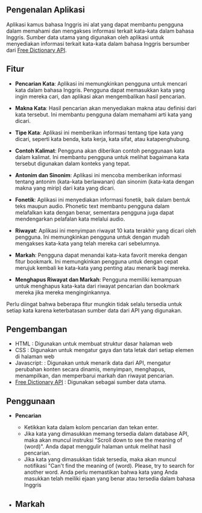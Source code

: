 ## Pengenalan Aplikasi
Aplikasi kamus bahasa Inggris ini alat yang dapat membantu pengguna dalam memahami dan mengakses informasi terkait kata-kata dalam bahasa Inggris. Sumber data utama yang digunakan oleh aplikasi untuk menyediakan informasi terkait kata-kata dalam bahasa Inggris bersumber dari [Free Dictionary API](https://dictionaryapi.dev/).

## Fitur
- **Pencarian Kata**: Aplikasi ini memungkinkan pengguna untuk mencari kata dalam bahasa Inggris. Pengguna dapat memasukkan kata yang ingin mereka cari, dan aplikasi akan mengembalikan hasil pencarian.

- **Makna Kata**: Hasil pencarian akan menyediakan makna atau definisi dari kata tersebut. Ini membantu pengguna dalam memahami arti kata yang dicari.

- **Tipe Kata**: Aplikasi ini memberikan informasi tentang tipe kata yang dicari, seperti kata benda, kata kerja, kata sifat, atau katapenghubung.

- **Contoh Kalimat**: Pengguna akan diberikan contoh penggunaan kata dalam kalimat. Ini membantu pengguna untuk melihat bagaimana kata tersebut digunakan dalam konteks yang tepat.

- **Antonim dan Sinonim**: Aplikasi ini mencoba memberikan informasi tentang antonim (kata-kata berlawanan) dan sinonim (kata-kata dengan makna yang mirip) dari kata yang dicari.

- **Fonetik**: Aplikasi ini menyediakan informasi fonetik, baik dalam bentuk teks maupun audio. Phonetic text membantu pengguna dalam melafalkan kata dengan benar, sementara pengguna juga dapat mendengarkan pelafalan kata melalui audio.

- **Riwayat**: Aplikasi ini menyimpan riwayat 10 kata terakhir yang dicari oleh pengguna. Ini memungkinkan pengguna untuk dengan mudah mengakses kata-kata yang telah mereka cari sebelumnya.

- **Markah**: Pengguna dapat menandai kata-kata favorit mereka dengan fitur bookmark. Ini memungkinkan pengguna untuk dengan cepat merujuk kembali ke kata-kata yang penting atau menarik bagi mereka.

- **Menghapus Riwayat dan Markah**: Pengguna memiliki kemampuan untuk menghapus kata-kata dari riwayat pencarian dan bookmark mereka jika mereka menginginkannya.

Perlu diingat bahwa beberapa fitur mungkin tidak selalu tersedia untuk setiap kata karena keterbatasan sumber data dari API yang digunakan. 

## Pengembangan
- HTML        : Digunakan untuk membuat struktur dasar halaman web
- CSS         : Digunakan untuk mengatur gaya dan tata letak dari setiap elemen di halaman web
- Javascript: : Digunakan untuk menarik data dari API, mengatur perubahan konten secara dinamis, menyimpan, menghapus, menampilkan, dan memperbarui markah dan riwayat pencarian.
- [Free Dictionary API](https://dictionaryapi.dev/)       : Digunakan sebagai sumber data utama.

## Penggunaan
- **Pencarian**
  - Ketikkan kata dalam kolom pencarian dan tekan enter.
  - Jika kata yang dimasukkan memang tersedia dalam database API, maka akan muncul instruksi "Scroll down to see the meaning of (word)". Anda dapat menggulir halaman untuk melihat hasil pencarian.
  - Jika kata yang dimasukkan tidak tersedia, maka akan muncul notifikasi "Can't find the meaning of (word). Please, try to search for another word. Anda perlu memastikan bahwa kata yang Anda masukkan telah meiliki ejaan yang benar atau tersedia dalam bahasa Inggris

- **Markah**
  - 
  
